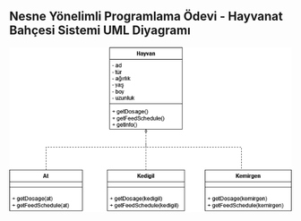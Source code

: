 ## Nesne Yönelimli Programlama Ödevi - Hayvanat Bahçesi Sistemi UML Diyagramı
![](hayvanat-bahcesi-sistemi-diyagrami.png?raw=true)
